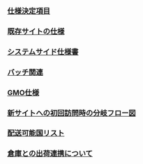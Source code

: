 ### [仕様決定項目](https://github.com/grrowjp/Meeth/wiki/%E4%BB%95%E6%A7%98%E6%B1%BA%E5%AE%9A%E9%A0%85%E7%9B%AE)
### [既存サイトの仕様](https://github.com/grrowjp/Meeth/wiki/%E6%97%A2%E5%AD%98%E3%82%B5%E3%82%A4%E3%83%88%E3%81%AE%E4%BB%95%E6%A7%98)
### [システムサイド仕様書](https://docs.google.com/spreadsheets/d/11LI7c9m_16yJ6AJKYn89qaI5Inqahq3YPWiOalXzpEo/edit#gid=0)
### [バッチ関連](https://github.com/grrowjp/Meeth/wiki/%E3%83%90%E3%83%83%E3%83%81%E9%96%A2%E9%80%A3)
### [GMO仕様](https://github.com/grrowjp/Meeth/wiki/GMO%E4%BB%95%E6%A7%98)

### [新サイトへの初回訪問時の分岐フロー図](新サイト初回訪問時のユーザー分岐フロー図)
### [配送可能国リスト](https://github.com/grrowjp/Meeth/wiki/%E9%85%8D%E9%80%81%E5%8F%AF%E8%83%BD%E5%9B%BD%E3%83%AA%E3%82%B9%E3%83%88)
### [倉庫との出荷連携について](倉庫との出荷連携仕様)
